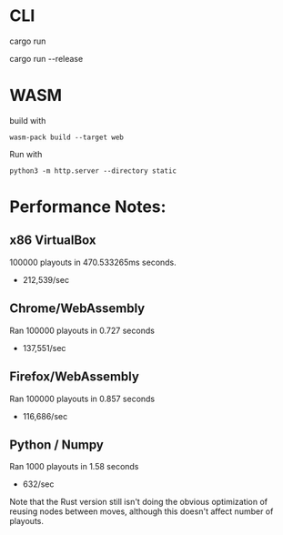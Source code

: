 # CLI 

cargo run 

cargo run --release 



# WASM 

build with 
```
wasm-pack build --target web
```

Run with 

```
python3 -m http.server --directory static
```


# Performance Notes:



## x86 VirtualBox

100000 playouts in 470.533265ms seconds. 

* 212,539/sec

## Chrome/WebAssembly

Ran 100000 playouts in 0.727 seconds

* 137,551/sec

## Firefox/WebAssembly

Ran 100000 playouts in 0.857 seconds

* 116,686/sec

## Python / Numpy 

Ran 1000 playouts in 1.58  seconds
    
* 632/sec



Note that the Rust version still isn't doing the obvious optimization 
of reusing nodes between moves, although this doesn't affect number 
of playouts.